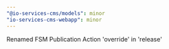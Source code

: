 ```yaml
---
"@io-services-cms/models": minor
"io-services-cms-webapp": minor
---
```


Renamed FSM Publication Action 'override' in 'release'
